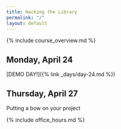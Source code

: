 ```yaml
---
title: Hacking the Library
permalink: "/"
layout: default
---
```


<div class="jumbotron" markdown="1">
  {% include course_overview.md %}
</div>

<div class="row">

<div class="col-lg-4" markdown="1">

## Monday, April 24

[DEMO DAY!]({% link _days/day-24.md %})
</div>

<div class="col-lg-4" markdown="1">

## Thursday, April 27

Putting a bow on your project

</div>

<div class="col-lg-4" markdown="1">
{% include office_hours.md %}
</div>

</div>
